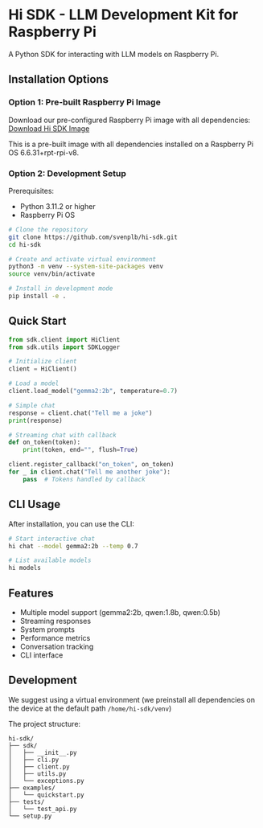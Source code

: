 # Hi SDK - LLM Development Kit for Raspberry Pi

A Python SDK for interacting with LLM models on Raspberry Pi.

## Installation Options

### Option 1: Pre-built Raspberry Pi Image
Download our pre-configured Raspberry Pi image with all dependencies:
[Download Hi SDK Image](your_drive_link_here)

This is a pre-built image with all dependencies installed on a Raspberry Pi OS 6.6.31+rpt-rpi-v8.

### Option 2: Development Setup

Prerequisites:
- Python 3.11.2 or higher
- Raspberry Pi OS

```bash
# Clone the repository
git clone https://github.com/svenplb/hi-sdk.git
cd hi-sdk

# Create and activate virtual environment
python3 -m venv --system-site-packages venv
source venv/bin/activate

# Install in development mode
pip install -e .
```

## Quick Start

```python
from sdk.client import HiClient
from sdk.utils import SDKLogger

# Initialize client
client = HiClient()

# Load a model
client.load_model("gemma2:2b", temperature=0.7)

# Simple chat
response = client.chat("Tell me a joke")
print(response)

# Streaming chat with callback
def on_token(token):
    print(token, end="", flush=True)

client.register_callback("on_token", on_token)
for _ in client.chat("Tell me another joke"):
    pass  # Tokens handled by callback
```

## CLI Usage

After installation, you can use the CLI:

```bash
# Start interactive chat
hi chat --model gemma2:2b --temp 0.7

# List available models
hi models
```

## Features

- Multiple model support (gemma2:2b, qwen:1.8b, qwen:0.5b)
- Streaming responses
- System prompts
- Performance metrics
- Conversation tracking
- CLI interface

## Development

We suggest using a virtual environment (we preinstall all dependencies on the device at the default path `/home/hi-sdk/venv`)

The project structure:
```
hi-sdk/
├── sdk/
│   ├── __init__.py
│   ├── cli.py
│   ├── client.py
│   ├── utils.py
│   └── exceptions.py
├── examples/
│   └── quickstart.py
├── tests/
│   └── test_api.py
└── setup.py
```